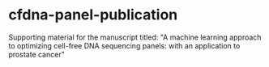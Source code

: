 # cfdna-panel-publication
Supporting material for the manuscript titled: "A machine learning approach to optimizing cell-free DNA sequencing panels: with an application to prostate cancer"
